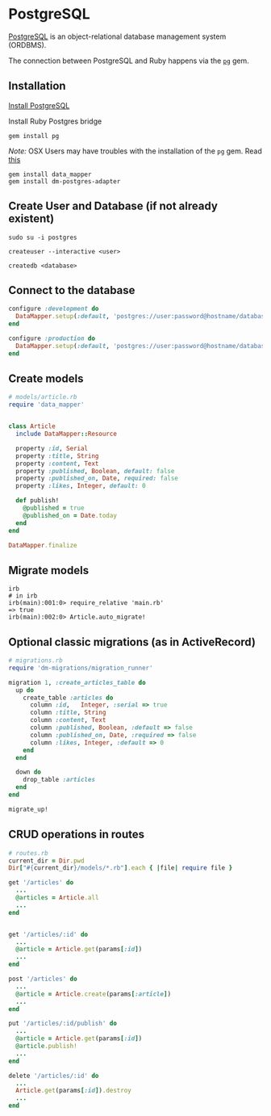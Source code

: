 # PostgreSQL

[PostgreSQL](http://www.postgresql.org/) is an object-relational database management system (ORDBMS).

The connection between PostgreSQL and Ruby happens via the [`pg`](https://rubygems.org/gems/pg) gem.

## Installation

[Install PostgreSQL](http://www.postgresql.org/download/)

Install Ruby Postgres bridge
```
gem install pg
```

*Note:* OSX Users may have troubles with the installation of the `pg` gem. Read [this](http://stackoverflow.com/a/19850273/2980299)


```
gem install data_mapper
gem install dm-postgres-adapter
```

## Create User and Database (if not already existent)

```
sudo su -i postgres

createuser --interactive <user>

createdb <database>
```


## Connect to the database

```ruby
configure :development do
  DataMapper.setup(:default, 'postgres://user:password@hostname/database')
end

configure :production do
  DataMapper.setup(:default, 'postgres://user:password@hostname/database')
end
```


## Create models

```ruby
# models/article.rb
require 'data_mapper'


class Article
  include DataMapper::Resource

  property :id, Serial
  property :title, String
  property :content, Text
  property :published, Boolean, default: false
  property :published_on, Date, required: false
  property :likes, Integer, default: 0

  def publish!
    @published = true
    @published_on = Date.today
  end
end

DataMapper.finalize
```

## Migrate models

```
irb
# in irb
irb(main):001:0> require_relative 'main.rb'
=> true
irb(main):002:0> Article.auto_migrate!
```

## Optional classic migrations (as in ActiveRecord)

```ruby
# migrations.rb
require 'dm-migrations/migration_runner'

migration 1, :create_articles_table do
  up do
    create_table :articles do
      column :id,   Integer, :serial => true
      column :title, String
      column :content, Text
      column :published, Boolean, :default => false
      column :published_on, Date, :required => false
      column :likes, Integer, :default => 0
    end
  end

  down do
    drop_table :articles
  end
end

migrate_up!
```

## CRUD operations in routes

```ruby
# routes.rb
current_dir = Dir.pwd
Dir["#{current_dir}/models/*.rb"].each { |file| require file }

get '/articles' do
  ...
  @articles = Article.all
  ...
end


get '/articles/:id' do
  ...
  @article = Article.get(params[:id])
  ...
end

post '/articles' do
  ...
  @article = Article.create(params[:article])
  ...
end

put '/articles/:id/publish' do
  ...
  @article = Article.get(params[:id])
  @article.publish!
  ...
end

delete '/articles/:id' do
  ...
  Article.get(params[:id]).destroy
  ...
end
```

